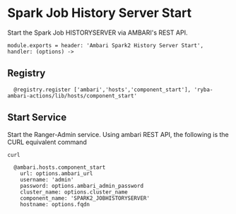 
# Spark Job History Server Start

Start the Spark Job HISTORYSERVER via AMBARI's REST API.

    module.exports = header: 'Ambari Spark2 History Server Start', handler: (options) ->
    
## Registry

      @registry.register ['ambari','hosts','component_start'], 'ryba-ambari-actions/lib/hosts/component_start'

## Start Service

Start the Ranger-Admin service. Using ambari REST API, the following is the
CURL equivalent command

```
curl 
```

      @ambari.hosts.component_start
        url: options.ambari_url
        username: 'admin'
        password: options.ambari_admin_password
        cluster_name: options.cluster_name
        component_name: 'SPARK2_JOBHISTORYSERVER'
        hostname: options.fqdn

